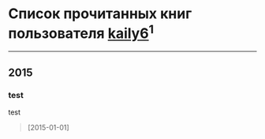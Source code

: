 # Список прочитанных книг пользователя [kaily6](http://vk.com/id10454595)<sup>1</sup>
---

## 2015

### test
test
> [2015-01-01] 




